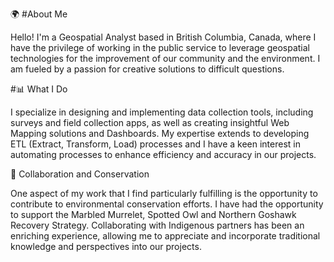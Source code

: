 🌍 #About Me

Hello! I'm a Geospatial Analyst based in British Columbia, Canada, where I have the privilege of working in the public service to leverage geospatial technologies for the improvement of our community and the environment. I am fueled by a passion for creative solutions to difficult questions.

#📊 What I Do

I specialize in designing and implementing data collection tools, including surveys and field collection apps, as well as creating insightful Web Mapping solutions and Dashboards. My expertise extends to developing ETL (Extract, Transform, Load) processes and I have a keen interest in automating processes to enhance efficiency and accuracy in our projects.

🌿 Collaboration and Conservation

One aspect of my work that I find particularly fulfilling is the opportunity to contribute to environmental conservation efforts. I have had the opportunity to support the Marbled Murrelet, Spotted Owl and Northern Goshawk Recovery Strategy. Collaborating with Indigenous partners has been an enriching experience, allowing me to appreciate and incorporate traditional knowledge and perspectives into our projects.
